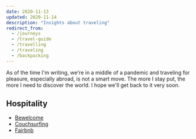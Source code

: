 ```yaml
---
date: 2020-11-13
updated: 2020-11-14
description: "Insights about traveling"
redirect_from:
  - /journeys
  - /travel-guide
  - /travelling
  - /traveling
  - /backpacking
---
```

As of the time I'm writing, we're in a middle of a pandemic and traveling for pleasure, especially abroad, is not a smart move. The more I stay put, the more I need to discover the world. I hope we'll get back to it very soon.

## Hospitality

- [Bewelcome](https://www.bewelcome.org)
- [Couchsurfing](https://www.couchsurfing.com)
- [Fairbnb](https://fairbnb.coop)
